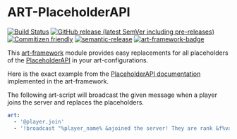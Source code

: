 # ART-PlaceholderAPI

[![Build Status](https://github.com/art-framework/art-placeholderapi/workflows/Build/badge.svg)](../../actions?query=workflow%3ABuild)
[![GitHub release (latest SemVer including pre-releases)](https://img.shields.io/github/v/release/art-framework/art-placeholderapi?include_prereleases&label=release)](../../releases)
[![Commitizen friendly](https://img.shields.io/badge/commitizen-friendly-brightgreen.svg)](http://commitizen.github.io/cz-cli/)
[![semantic-release](https://img.shields.io/badge/%20%20%F0%9F%93%A6%F0%9F%9A%80-semantic--release-e10079.svg)](https://github.com/semantic-release/semantic-release)
[![art-framework-badge](https://raw.githubusercontent.com/gist/Silthus/a88fd35b722da343658d54c474c0e5c1/raw/12e79cf109e675cfe6999dd08d1a00c00c46b440/badge.svg)](https://art-framework.io)

This [art-framework](https://art-framework.io) module provides easy replacements for all placeholders of the [PlaceholderAPI](https://github.com/PlaceholderAPI/PlaceholderAPI/) in your art-configurations.

Here is the exact example from the [PlaceholderAPI documentation](https://github.com/PlaceholderAPI/PlaceholderAPI/wiki/Hook-into-PlaceholderAPI#setting-placeholders-in-your-plugin) implemented in the art-framework.

The following art-script will broadcast the given message when a player joins the server and replaces the placeholders.

```yaml
art:
  - '@player.join'
  - '!broadcast "%player_name% &ajoined the server! They are rank &f%vault_rank%"'
```
